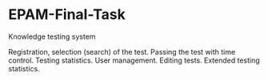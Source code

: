 # EPAM-Final-Task
Knowledge testing system

Registration, selection (search) of the test. Passing the test with time control. Testing statistics. User management. Editing tests. Extended testing statistics.
